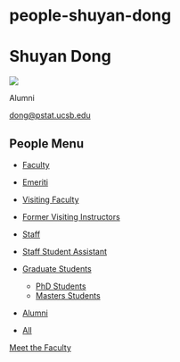 # people-shuyan-dong

# Shuyan Dong

![](https://www.pstat.ucsb.edu/sites/default/files/styles/people_node/public/people/photo/DongA_0.jpg?itok=ynB7k4E_)

Alumni

[dong@pstat.ucsb.edu](mailto:dong@pstat.ucsb.edu)

## People Menu

- [Faculty](/people/academic "Faculty")
- [Emeriti](/people/emeriti "Emeriti")
- [Visiting Faculty](/people/visiting "Visiting Faculty")
- [Former Visiting Instructors](/people/lecturer "Former Visiting Instructors")
- [Staff](/people/staff)
- [Staff Student Assistant](/people/researcher "Staff Student Assistant")
- [Graduate Students](/people/student "Graduate Students")
  
  - [PhD Students](/people/student/phd "PhD Students")
  - [Masters Students](/people/student/masters "Masters Students")
- [Alumni](/people/alumni)
- [All](/people/all)

[Meet the Faculty](/people/meet-the-faculty)